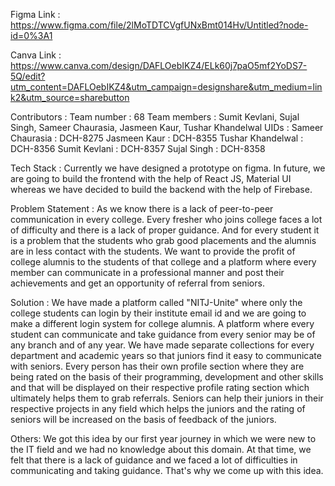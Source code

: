 Figma Link : https://www.figma.com/file/2lMoTDTCVgfUNxBmt014Hv/Untitled?node-id=0%3A1

Canva Link : https://www.canva.com/design/DAFLOebIKZ4/ELk60j7paO5mf2YoDS7-5Q/edit?utm_content=DAFLOebIKZ4&utm_campaign=designshare&utm_medium=link2&utm_source=sharebutton

Contributors : 
Team number : 68
Team members : Sumit Kevlani, Sujal Singh, Sameer Chaurasia, Jasmeen Kaur, Tushar Khandelwal
UIDs : 
Sameer Chaurasia : DCH-8275
Jasmeen Kaur : DCH-8355
Tushar Khandelwal : DCH-8356
Sumit Kevlani : DCH-8357
Sujal Singh : DCH-8358

Tech Stack : 
Currently we have designed a prototype on figma. In future, we are going to build the frontend with the help
of React JS, Material UI whereas we have decided to build the backend with the help of Firebase.

Problem Statement : 
As we know there is a lack of peer-to-peer communication in every college. Every fresher
who joins college faces a lot of difficulty and there is a lack of proper guidance. And for every student it
is a problem that the students who grab good placements and the alumnis are in less contact with the students.
We want to provide the profit of college alumnis to the students of that college and a platform where every member can communicate in a professional manner and post their achievements and get an opportunity of referral from seniors.

Solution :
We have made a platform called "NITJ-Unite" where only the college students can login by their institute email id and we are going to make a different login system for college alumnis. A platform where every student
can communicate and take guidance from every senior may be of any branch and of any year. We have made separate collections for every department and academic years so that juniors find it easy to communicate with seniors. Every person has their own profile section where they are being rated on the basis of their programming, development and other skills and that will be displayed on their respective profile rating section which ultimately helps them to grab referrals.
Seniors can help their juniors in their respective projects in any field which helps the juniors and the rating of seniors will be increased on the basis of feedback of the juniors.

Others:
We got this idea by our first year journey in which we were new to the IT field and we had no knowledge about 
this domain. At that time, we felt that there is a lack of guidance and we faced a lot of difficulties in communicating and taking guidance. That's why we come up with this idea. 
